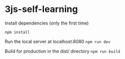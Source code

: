 # 3js-self-learning

Install dependencies (only the first time)
```
npm install
```

Run the local server at localhost:8080
```npm run dev```

Build for production in the dist/ directory
```npm run build```